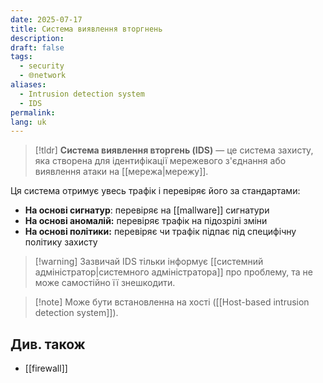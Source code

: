 ```yaml
---
date: 2025-07-17
title: Система виявлення вторгнень
description: 
draft: false
tags:
  - security
  - 🌐network
aliases:
  - Intrusion detection system
  - IDS
permalink: 
lang: uk
---
```


> [!tldr]
> **Система виявлення вторгень (IDS)** — це система захисту, яка створена для ідентифікації мережевого з'єднання або виявлення атаки на [[мережа|мережу]].
> 

Ця система отримує увесь трафік і перевіряє його за стандартами:

- **На основі сигнатур**: перевіряє на [[mallware]] сигнатури
- **На основі аномалій:** перевіряє трафік на підозрілі зміни
- **На основі політики:** перевіряє чи трафік підпає під специфічну політику захисту 

> [!warning] Зазвичай IDS тільки інформує [[системний адміністратор|системного адміністратора]] про проблему, та не може самостійно її знешкодити.

> [!note] Може бути встановленна на хості ([[Host-based intrusion detection system]]).

## Див. також

- [[firewall]]